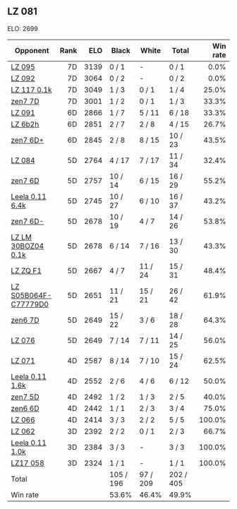 ## LZ 081 ##

ELO: 2699

Opponent | Rank | ELO | Black | White | Total | Win rate
---------|-----:|----:|-------|-------|-------|-------:
[LZ 095](LZ%20095.md) | 7D | 3139 | 0 / 1 | - | 0 / 1 | 0.0%
[LZ 092](LZ%20092.md) | 7D | 3064 | 0 / 2 | - | 0 / 2 | 0.0%
[LZ 117 0.1k](LZ%20117%200.1k.md) | 7D | 3049 | 1 / 3 | 0 / 1 | 1 / 4 | 25.0%
[zen7 7D](zen7%207D.md) | 7D | 3001 | 1 / 2 | 0 / 1 | 1 / 3 | 33.3%
[LZ 091](LZ%20091.md) | 6D | 2866 | 1 / 7 | 5 / 11 | 6 / 18 | 33.3%
[LZ 6b2h](LZ%206b2h.md) | 6D | 2851 | 2 / 7 | 2 / 8 | 4 / 15 | 26.7%
[zen7 6D+](zen7%206D+.md) | 6D | 2845 | 2 / 8 | 8 / 15 | 10 / 23 | 43.5%
[LZ 084](LZ%20084.md) | 5D | 2764 | 4 / 17 | 7 / 17 | 11 / 34 | 32.4%
[zen7 6D](zen7%206D.md) | 5D | 2757 | 10 / 14 | 6 / 15 | 16 / 29 | 55.2%
[Leela 0.11 6.4k](Leela%200.11%206.4k.md) | 5D | 2745 | 10 / 27 | 6 / 10 | 16 / 37 | 43.2%
[zen7 6D-](zen7%206D-.md) | 5D | 2678 | 10 / 19 | 4 / 7 | 14 / 26 | 53.8%
[LZ LM 30BOZ04 0.1k](LZ%20LM%2030BOZ04%200.1k.md) | 5D | 2678 | 6 / 14 | 7 / 16 | 13 / 30 | 43.3%
[LZ ZQ F1](LZ%20ZQ%20F1.md) | 5D | 2667 | 4 / 7 | 11 / 24 | 15 / 31 | 48.4%
[LZ S05B064F-C77779D0](LZ%20S05B064F-C77779D0.md) | 5D | 2651 | 11 / 21 | 15 / 21 | 26 / 42 | 61.9%
[zen6 7D](zen6%207D.md) | 5D | 2649 | 15 / 22 | 3 / 6 | 18 / 28 | 64.3%
[LZ 076](LZ%20076.md) | 5D | 2649 | 7 / 14 | 7 / 11 | 14 / 25 | 56.0%
[LZ 071](LZ%20071.md) | 4D | 2587 | 8 / 14 | 7 / 10 | 15 / 24 | 62.5%
[Leela 0.11 1.6k](Leela%200.11%201.6k.md) | 4D | 2552 | 2 / 6 | 4 / 6 | 6 / 12 | 50.0%
[zen7 5D](zen7%205D.md) | 4D | 2492 | 1 / 2 | 1 / 3 | 2 / 5 | 40.0%
[zen6 6D](zen6%206D.md) | 4D | 2442 | 1 / 1 | 2 / 3 | 3 / 4 | 75.0%
[LZ 066](LZ%20066.md) | 4D | 2414 | 3 / 3 | 2 / 2 | 5 / 5 | 100.0%
[LZ 062](LZ%20062.md) | 3D | 2392 | 2 / 2 | 0 / 1 | 2 / 3 | 66.7%
[Leela 0.11 1.0k](Leela%200.11%201.0k.md) | 3D | 2384 | 3 / 3 | - | 3 / 3 | 100.0%
[LZ17 058](LZ17%20058.md) | 3D | 2324 | 1 / 1 | - | 1 / 1 | 100.0%
Total | | | 105 / 196 | 97 / 209 | 202 / 405 | 
Win rate| | | 53.6% | 46.4% | 49.9% | 
